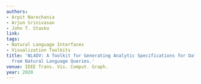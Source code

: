 ```yaml
---
authors:
- Arpit Narechania
- Arjun Srinivasan
- John T. Stasko
link:
tags:
- Natural Language Interfaces
- Visualization Toolkits
title: 'NL4DV: A Toolkit for Generating Analytic Specifications for Data Visualization
  from Natural Language Queries.'
venue: IEEE Trans. Vis. Comput. Graph.
year: 2020
---
```

